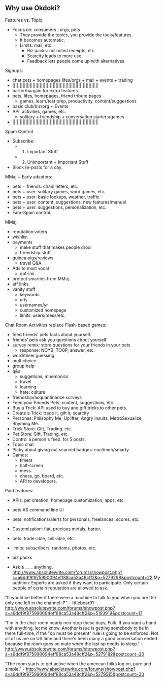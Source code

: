 
Why use Okdoki?
---------------

Features vs. Topic:
* Focus on: consumers , orgs, pets
  * They provide the topics, you provide the tools/features.
  * It becomes automatic.
  * Limits: mail, etc.
    * Biz packs: unlimited receipts, etc.
    * Scarcity leads to more use.
    * Feedback lets people come up with alternatives.

Signups:
* chat pets + homepages lifes/orgs + mail + events + trading
* ||||||||||||||||||||||||||||||||||||||||||||||||||||||||||||
* barter/bargain for extra features
* pets, lifes, homepages, friend tribute pages
  * games, learn/test prep, productivity, content/suggestions
* basic club/biz/org + Events
* API: activities, games, etc.
  * solitary + friendship + conversation starters/games
* ||||||||||||||||||||||||||||||||||||||||||||||||||||||||||||

Spam  Control
* Subscribe:
  * 1) Important Stuff
  * 2) Unimportant + Important Stuff
* Block re-posts for a day.

MMaj + Early adapters:
  * pets + friends: chain letters, etc.
  * pets + user:    solitary games, word games, etc.
  * pets + user:    basic lookups, weather, traffic.
  * pets + user:    content, suggestions, new features/manual
  * pets + user:    suggestions, personalization, etc.
  * Fam-Spam control.

MMaj:
* reputation voters
* wishlist
* payments
  - make stuff that makes people drool
  - friendship stuff
* guinea pigs/reviews
  - travel Q&A
* Ads to most vocal
  - opt-ins
* protect smarties from MMaj.
* aff links.
* vanity stuff
  - keywords
  - urls
  - usernames/yr
  - customized homepage
  - limits: users/mess/etc.




Chat Room Activities replace Flash-based games:
* feed friends' pets facts about yourself.
* friends' pets ask you questions about yourself
* survey remix: store questions for your friends in your pets.
  * response: NOYB, TOOP, answer, etc.
* word/timer guessing
* mult choice
* group help
* q&a
  * suggetions, mnemonics
  * travel
  * learning
  * hate: culture
* friendship/acquantinance surveys
* Feed your Friends Pets: content, suggestions, etc.
* Buy a Trick: API used to buy and gift tricks to other pets.
* Create a Trick: trade it, gift it, scarcity
* Personas: Philsophy Me, Uplifter, Angry Insults, MetroSexualize, Rhyming Me.
* Trick Store: Gift, Trading, etc.
* Pet Store: Gift, Trading, etc.
* Control a person's feed: for 5 posts.
* Topic chat
* Picky about giving out scarced badges: cool/meh/smarty
* Games:
  - timers
  - half-screen
  - mess.
  - chess, go, board, etc.
  - API to developers.



Paid features:
  * APIs: pet creation, homepage customization, apps, etc.
  * pets AS command line UI
  * pets: notifications/alerts for personals, freelances, scores, etc.
  * Customization: fiat, precious metals, barter.
  * pets: trade-able, sell-able, etc.
  * limits: subscribers, randoms, photos, etc.
  * biz packs

  * Ask a \_\_\_\_ anything. 
    http://www.absolutewrite.com/forums/showpost.php?s=a6ddf9f975990094eff88ca53a48cff2&p=5279298&postcount=22
    My addition: Experts are asked if they want to participate. Only
    certain people of certain reputation are allowed to ask.

"It would be better if there were a machine to talk to you when you are the only one left in the channel :P"
\- littlebear91
\- http://www.absolutewrite.com/forums/showpost.php?s=a6ddf9f975990094eff88ca53a48cff2&p=5193919&postcount=17

"I'm in the chat-room nearly non-stop these days, Fulk.
If you want a hand with anything, let me know.
Another issue is getting somebody to be in there full-time,
if the "op must be present" rule is going to be enforced.
Not all of us are on US time and there's been many a good
conversation ended because the room goes on mute when the last op needs to sleep."
\- http://www.absolutewrite.com/forums/showpost.php?s=a6ddf9f975990094eff88ca53a48cff2&p=5279182&postcount=20

"The room starts to get active when the american folks log on, pure and simple."
\- http://www.absolutewrite.com/forums/showpost.php?s=a6ddf9f975990094eff88ca53a48cff2&p=5279515&postcount=23
